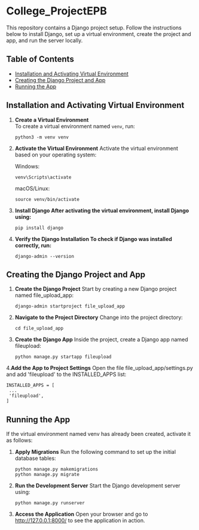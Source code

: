 # College_ProjectEPB

This repository contains a Django project setup. Follow the instructions below to install Django, set up a virtual environment, create the project and app, and run the server locally.

## Table of Contents
- [Installation and Activating Virtual Environment](#installation-and-activating-virtual-environment)
- [Creating the Django Project and App](#creating-the-django-project-and-app)
- [Running the App](#running-the-app)

## Installation and Activating Virtual Environment

1. **Create a Virtual Environment**  
   To create a virtual environment named `venv`, run:
   ```
   python3 -m venv venv

2. **Activate the Virtual Environment**
   Activate the virtual environment based on your operating system:

   Windows:
   ```
   venv\Scripts\activate 
   ```
   macOS/Linux:
   ```
   source venv/bin/activate
   ```

3. **Install Django After activating the virtual environment, install Django using:**
     ```
     pip install django
     ```
     
4. **Verify the Django Installation To check if Django was installed correctly, run:**
   ```
   django-admin --version
   ```

## Creating the Django Project and App

1. **Create the Django Project**
   Start by creating a new Django project named file_upload_app:
   ```
   django-admin startproject file_upload_app
   ```

2. **Navigate to the Project Directory**
   Change into the project directory:
   ```
   cd file_upload_app
   ```

3. **Create the Django App**
   Inside the project, create a Django app named fileupload:
   ```
   python manage.py startapp fileupload
   ```

4.**Add the App to Project Settings**
   Open the file file_upload_app/settings.py and add 'fileupload' to the INSTALLED_APPS list:
   ```
   INSTALLED_APPS = [
    ...
    'fileupload',
   ]
   ```

## Running the App
If the virtual environment named venv has already been created, activate it as follows:

1. **Apply Migrations**
   Run the following command to set up the initial database tables:
   ```
   python manage.py makemigrations
   python manage.py migrate
   ```

2. **Run the Development Server**
   Start the Django development server using:
   ```
   python manage.py runserver
   ```

3. **Access the Application**
   Open your browser and go to http://127.0.0.1:8000/ to see the application in action.
   


   

   
   
